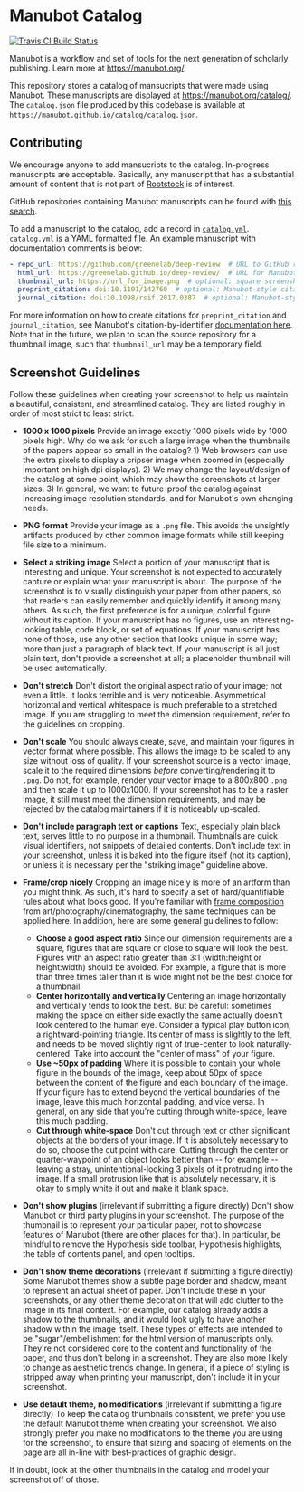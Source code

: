# Manubot Catalog

[![Travis CI Build Status](https://travis-ci.com/manubot/catalog.svg?branch=master)](https://travis-ci.com/manubot/catalog)

Manubot is a workflow and set of tools for the next generation of scholarly publishing.
Learn more at <https://manubot.org/>.

This repository stores a catalog of mansucripts that were made using Manubot.
These manuscripts are displayed at <https://manubot.org/catalog/>.
The `catalog.json` file produced by this codebase is available at `https://manubot.github.io/catalog/catalog.json`.

## Contributing

We encourage anyone to add mansucripts to the catalog.
In-progress manuscripts are acceptable.
Basically, any manuscript that has a substantial amount of content that is not part of [Rootstock](https://manubot.github.io/rootstock/) is of interest.

GitHub repositories containing Manubot manuscripts can be found with [this search](https://github.com/search?o=desc&q=manubot+in%3Areadme&s=updated&type=Repositories).

To add a manuscript to the catalog, add a record in [`catalog.yml`](catalog.yml).
`catalog.yml` is a YAML formatted file.
An example manuscript with documentation comments is below:

```yaml
- repo_url: https://github.com/greenelab/deep-review  # URL to GitHub repository with Manuscript source code
  html_url: https://greenelab.github.io/deep-review/  # URL for Manubot HTML output (usually hosted by GitHub Pages)
  thumbnail_url: https://url_for_image.png  # optional: square screenshot (showing part of html_url) used as manuscript thumbnail image.
  preprint_citation: doi:10.1101/142760  # optional: Manubot-style citation for a preprint corresponding to the manuscript
  journal_citation: doi:10.1098/rsif.2017.0387  # optional: Manubot-style citation for a published article corresponding to the manuscript
```

For more information on how to create citations for `preprint_citation` and `journal_citation`, see Manubot's citation-by-identifier [documentation here](https://github.com/manubot/rootstock/blob/master/USAGE.md#citations).
Note that in the future, we plan to scan the source repository for a thumbnail image, such that `thumbnail_url` may be a temporary field.

## Screenshot Guidelines

Follow these guidelines when creating your screenshot to help us maintain a beautiful, consistent, and streamlined catalog. They are listed roughly in order of most strict to least strict.

- **1000 x 1000 pixels**
Provide an image exactly 1000 pixels wide by 1000 pixels high. Why do we ask for such a large image when the thumbnails of the papers appear so small in the catalog? 1) Web browsers can use the extra pixels to display a cripser image when zoomed in (especially important on high dpi displays). 2) We may change the layout/design of the catalog at some point, which may show the screenshots at larger sizes. 3) In general, we want to future-proof the catalog against increasing image resolution standards, and for Manubot's own changing needs.

- **PNG format**
Provide your image as a `.png` file. This avoids the unsightly artifacts produced by other common image formats while still keeping file size to a minimum.

- **Select a striking image**
Select a portion of your manuscript that is interesting and unique. Your screenshot is not expected to accurately capture or explain what your manuscript is about. The purpose of the screenshot is to visually distinguish your paper from other papers, so that readers can easily remember and quickly identify it among many others. As such, the first preference is for a unique, colorful figure, without its caption. If your manuscript has no figures, use an interesting-looking table, code block, or set of equations. If your manuscript has none of those, use any other section that looks unique in some way; more than just a paragraph of black text. If your manuscript is all just plain text, don't provide a screenshot at all; a placeholder thumbnail will be used automatically.

- **Don't stretch**
Don't distort the original aspect ratio of your image; not even a little. It looks terrible and is very noticeable.  Asymmetrical horizontal and vertical whitespace is much preferable to a stretched image. If you are struggling to meet the dimension requirement, refer to the guidelines on cropping.

- **Don't scale**
You should always create, save, and maintain your figures in vector format where possible. This allows the image to be scaled to any size without loss of quality. If your screenshot source is a vector image, scale it to the required dimensions *before* converting/rendering it to `.png`. Do not, for example, render your vector image to a 800x800 `.png` and then scale it up to 1000x1000. If your screenshot has to be a raster image, it still must meet the dimension requirements, and may be rejected by the catalog maintainers if it is noticeably up-scaled.

- **Don't include paragraph text or captions**
Text, especially plain black text, serves little to no purpose in a thumbnail. Thumbnails are quick visual identifiers, not snippets of detailed contents. Don't include text in your screenshot, unless it is baked into the figure itself (not its caption), or unless it is necessary per the "striking image" guideline above.

- **Frame/crop nicely**
Cropping an image nicely is more of an artform than you might think. As such, it's hard to specify a set of hard/quantifiable rules about what looks good. If you're familiar with [frame composition](https://en.wikipedia.org/wiki/Composition_(visual_arts)) from art/photography/cinematography, the same techniques can be applied here. In addition, here are some general guidelines to follow:
  - **Choose a good aspect ratio**
Since our dimension requirements are a square, figures that are square or close to square will look the best. Figures with an aspect ratio greater than 3:1 (width:height or height:width) should be avoided. For example, a figure that is more than three times taller than it is wide might not be the best choice for a thumbnail.
  - **Center horizontally and vertically**
Centering an image horizontally and vertically tends to look the best. But be careful: sometimes making the space on either side exactly the same actually doesn't look centered to the human eye.  Consider a typical play button icon, a rightward-pointing triangle. Its center of mass is slightly to the left, and needs to be moved slightly right of true-center to look naturally-centered. Take into account the "center of mass" of your figure.
  - **Use ~50px of padding**
Where it is possible to contain your whole figure in the bounds of the image, keep about 50px of space between the content of the figure and each boundary of the image. If your figure has to extend beyond the vertical boundaries of the image, leave this much horizontal padding, and vice versa. In general, on any side that you're cutting through white-space, leave this much padding.
  - **Cut through white-space**
Don't cut through text or other significant objects at the borders of your image. If it is absolutely necessary to do so, choose the cut point with care. Cutting through the center or quarter-waypoint of an object looks better than -- for example -- leaving a stray, unintentional-looking 3 pixels of it protruding into the image. If a small protrusion like that is absolutely necessary, it is okay to simply white it out and make it blank space.

- **Don't show plugins** (irrelevant if submitting a figure directly)
Don't show Manubot or third party plugins in your screenshot. The purpose of the thumbnail is to represent your particular paper, not to showcase features of Manubot (there are other places for that). In particular, be mindful to remove the Hypothesis side toolbar, Hypothesis highlights, the table of contents panel, and open tooltips.

- **Don't show theme decorations** (irrelevant if submitting a figure directly)
Some Manubot themes show a subtle page border and shadow, meant to represent an actual sheet of paper. Don't include these in your screenshots, or any other theme decoration that will add clutter to the image in its final context. For example, our catalog already adds a shadow to the thumbnails, and it would look ugly to have another shadow within the image itself. These types of effects are intended to be "sugar"/embellishment for the html version of manuscripts only. They're not considered core to the content and functionality of the paper, and thus don't belong in a screenshot. They are also more likely to change as aesthetic trends change. In general, if a piece of styling is stripped away when printing your manuscript, don't include it in your screenshot.

- **Use default theme, no modifications** (irrelevant if submitting a figure directly)
To keep the catalog thumbnails consistent, we prefer you use the default Manubot theme when creating your screenshot. We also strongly prefer you make no modifications to the theme you are using for the screenshot, to ensure that sizing and spacing of elements on the page are all in-line with best-practices of graphic design.

If in doubt, look at the other thumbnails in the catalog and model your screenshot off of those.